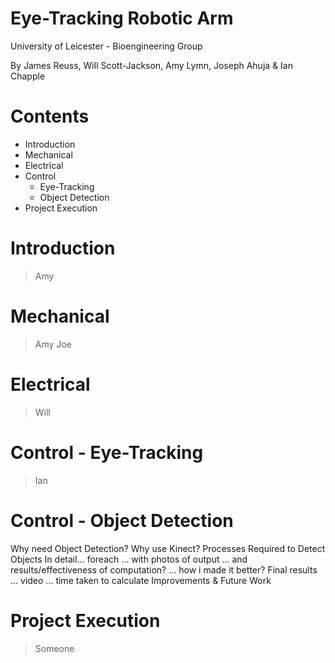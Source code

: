 Eye-Tracking Robotic Arm
========================

University of Leicester - Bioengineering Group

By James Reuss, Will Scott-Jackson, Amy Lymn, Joseph Ahuja & Ian Chapple


Contents
========

- Introduction
- Mechanical
- Electrical
- Control
	- Eye-Tracking
	- Object Detection
- Project Execution


Introduction
============

> Amy


Mechanical
==========

> Amy
> Joe


Electrical
==========

> Will


Control - Eye-Tracking
======================

> Ian


Control - Object Detection
==========================

Why need Object Detection?
Why use Kinect?
Processes Required to Detect Objects
In detail... foreach ... with photos of output ... and results/effectiveness of computation? ... how i made it better?
Final results ... video ... time taken to calculate
Improvements & Future Work



Project Execution
=================

> Someone




